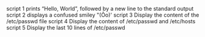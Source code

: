 script 1 prints “Hello, World”, followed by a new line to the standard output
script 2  displays a confused smiley "(Ôo)'
script 3 Display the content of the /etc/passwd file
script 4 Display the content of /etc/passwd and /etc/hosts
script 5 Display the last 10 lines of /etc/passwd
